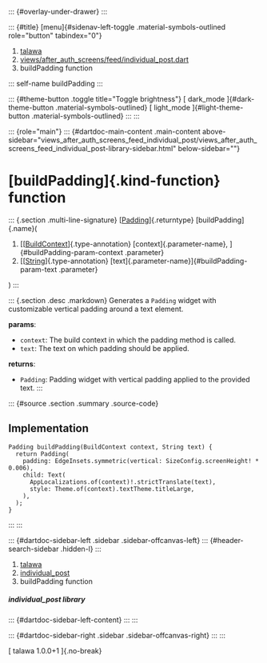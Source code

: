 ::: {#overlay-under-drawer}
:::

::: {#title}
[menu]{#sidenav-left-toggle .material-symbols-outlined role="button"
tabindex="0"}

1.  [talawa](../index.html)
2.  [views/after_auth_screens/feed/individual_post.dart](../views_after_auth_screens_feed_individual_post/)
3.  buildPadding function

::: self-name
buildPadding
:::

::: {#theme-button .toggle title="Toggle brightness"}
[ dark_mode ]{#dark-theme-button .material-symbols-outlined} [
light_mode ]{#light-theme-button .material-symbols-outlined}
:::
:::

::: {role="main"}
::: {#dartdoc-main-content .main-content above-sidebar="views_after_auth_screens_feed_individual_post/views_after_auth_screens_feed_individual_post-library-sidebar.html" below-sidebar=""}
<div>

# [buildPadding]{.kind-function} function

</div>

::: {.section .multi-line-signature}
[[Padding](https://api.flutter.dev/flutter/widgets/Padding-class.html)]{.returntype}
[buildPadding]{.name}(

1.  [[[BuildContext](https://api.flutter.dev/flutter/widgets/BuildContext-class.html)]{.type-annotation}
    [context]{.parameter-name}, ]{#buildPadding-param-context
    .parameter}
2.  [[[String](https://api.flutter.dev/flutter/dart-core/String-class.html)]{.type-annotation}
    [text]{.parameter-name}]{#buildPadding-param-text .parameter}

)
:::

::: {.section .desc .markdown}
Generates a `Padding` widget with customizable vertical padding around a
text element.

**params**:

-   `context`: The build context in which the padding method is called.
-   `text`: The text on which padding should be applied.

**returns**:

-   `Padding`: Padding widget with vertical padding applied to the
    provided text.
:::

::: {#source .section .summary .source-code}
## Implementation

``` language-dart
Padding buildPadding(BuildContext context, String text) {
  return Padding(
    padding: EdgeInsets.symmetric(vertical: SizeConfig.screenHeight! * 0.006),
    child: Text(
      AppLocalizations.of(context)!.strictTranslate(text),
      style: Theme.of(context).textTheme.titleLarge,
    ),
  );
}
```
:::
:::

::: {#dartdoc-sidebar-left .sidebar .sidebar-offcanvas-left}
::: {#header-search-sidebar .hidden-l}
:::

1.  [talawa](../index.html)
2.  [individual_post](../views_after_auth_screens_feed_individual_post/)
3.  buildPadding function

##### individual_post library

::: {#dartdoc-sidebar-left-content}
:::
:::

::: {#dartdoc-sidebar-right .sidebar .sidebar-offcanvas-right}
:::
:::

[ talawa 1.0.0+1 ]{.no-break}
